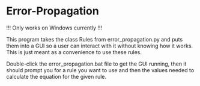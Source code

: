 # Error-Propagation
!!! Only works on Windows currently !!!

This program takes the class Rules from error_propagation.py and puts them into a GUI so a user can interact with it without knowing how it works. This is just meant as a convenience to use these rules.

Double-click the error_propagation.bat file to get the GUI running, then it should prompt you for a rule you want to use and then the values needed to calculate the equation for the given rule.
